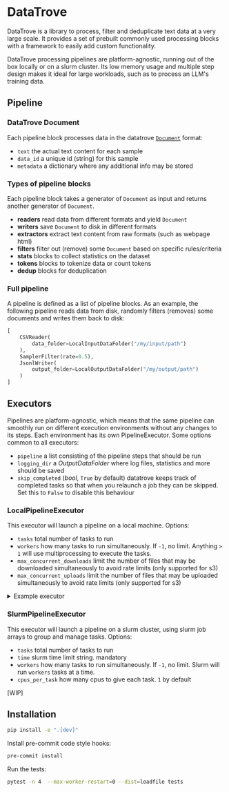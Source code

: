 # DataTrove

DataTrove is a library to process, filter and deduplicate text data at a very large scale. It provides a set of prebuilt commonly used processing blocks with a framework to easily add custom functionality.

DataTrove processing pipelines are platform-agnostic, running out of the box locally or on a slurm cluster. Its low memory usage and multiple step design makes it ideal for large workloads, such as to process an LLM's training data.

## Pipeline
### DataTrove Document
Each pipeline block processes data in the datatrove [`Document`](src/datatrove/data.py) format:
- `text` the actual text content for each sample
- `data_id` a unique id (string) for this sample
- `metadata` a dictionary where any additional info may be stored

### Types of pipeline blocks
Each pipeline block takes a generator of `Document` as input and returns another generator of `Document`.
- **readers** read data from different formats and yield `Document`
- **writers** save `Document` to disk in different formats
- **extractors** extract text content from raw formats (such as webpage html)
- **filters** filter out (remove) some `Document` based on specific rules/criteria
- **stats** blocks to collect statistics on the dataset
- **tokens** blocks to tokenize data or count tokens
- **dedup** blocks for deduplication

### Full pipeline
A pipeline is defined as a list of pipeline blocks. As an example, the following pipeline reads data from disk, randomly filters (removes) some documents and writes them back to disk:
```python
[
    CSVReader(
        data_folder=LocalInputDataFolder("/my/input/path")
    ),
    SamplerFilter(rate=0.5),
    JsonlWriter(
        output_folder=LocalOutputDataFolder("/my/output/path")
    )
]
```

## Executors
Pipelines are platform-agnostic, which means that the same pipeline can smoothly run on different execution environments without any changes to its steps. Each environment has its own PipelineExecutor.
Some options common to all executors:
- `pipeline` a list consisting of the pipeline steps that should be run
- `logging_dir` a _OutputDataFolder_ where log files, statistics and more should be saved
- `skip_completed` (_bool_, `True` by default) datatrove keeps track of completed tasks so that when you relaunch a job they can be skipped. Set this to `False` to disable this behaviour


### LocalPipelineExecutor
This executor will launch a pipeline on a local machine.
Options:
- `tasks` total number of tasks to run
- `workers` how many tasks to run simultaneously. If `-1`, no limit. Anything `> 1` will use multiprocessing to execute the tasks.
- `max_concurrent_downloads` limit the number of files that may be downloaded simultaneously to avoid rate limits (only supported for s3)
- `max_concurrent_uploads` limit the number of files that may be uploaded simultaneously to avoid rate limits (only supported for s3)

<details>
  <summary>Example executor</summary>

```python
executor = LocalPipelineExecutor(
    pipeline=[
        ...
    ],
    logging_dir=LocalOutputDataFolder("logs/"),
    tasks=10,
    workers=5
)
```
</details>

### SlurmPipelineExecutor
This executor will launch a pipeline on a slurm cluster, using slurm job arrays to group and manage tasks.
Options:
- `tasks` total number of tasks to run
- `time` slurm time limit string. mandatory
- `workers` how many tasks to run simultaneously. If `-1`, no limit. Slurm will run `workers` tasks at a time.
- `cpus_per_task` how many cpus to give each task. `1` by default


[WIP]

## Installation

```bash
pip install -e ".[dev]"
```

Install pre-commit code style hooks:
```bash
pre-commit install
```

Run the tests:
```bash
pytest -n 4  --max-worker-restart=0 --dist=loadfile tests
```
